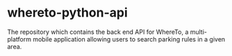 # whereto-python-api
The repository which contains the back end API for WhereTo, a multi-platform mobile application allowing users to search parking rules in a given area.
